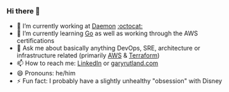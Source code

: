 ### Hi there 👋

- 🔭 I’m currently working at [Daemon](https://www.dae.mn) [:octocat:](https://github.com/Daemon-Solutions)
- 🌱 I’m currently learning [Go](https://go.dev) as well as working through the AWS certifications
- 💬 Ask me about basically anything DevOps, SRE, architecture or infrastructure related (primarily [AWS](https://aws.amazon.com) & [Terraform](https://www.terraform.io))
- 📫 How to reach me: [LinkedIn](https://linkedin.com/in/garyrutland) or [garyrutland.com](https://www.garyrutland.com)
- 😄 Pronouns: he/him
- ⚡ Fun fact: I probably have a slightly unhealthy "obsession" with Disney
